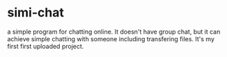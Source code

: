 # simi-chat
a simple program for chatting online.
It doesn't have group chat, but it can achieve simple chatting with someone including transfering files. It's my first first uploaded project.

 
